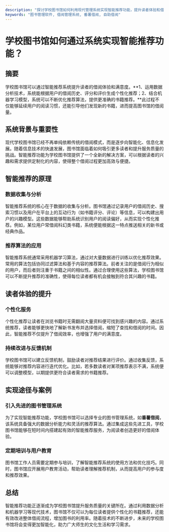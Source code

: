 ```yaml
---
description: "探讨学校图书馆如何利用现代管理系统实现智能推荐功能，提升读者体验和借阅效率。"
keywords: "图书管理软件, 借阅管理系统, 番薯借阅, 自助借阅"
---
```

# 学校图书馆如何通过系统实现智能推荐功能？

## 摘要

学校图书馆可以通过智能推荐系统提升读者的借阅体验和满意度。**1、运用数据分析技术，系统能根据用户的借阅历史、评分和评价生成个性化推荐；2、结合机器学习模型，系统可以不断优化推荐算法，提供更准确的书籍推荐。**此过程不仅能够延续用户的阅读习惯，还能引导他们发现新的书籍，进而提高图书馆的借阅量。

## 系统背景与重要性

现代学校图书馆已经不再单纯依赖传统的借阅模式，而是逐步向智能化、信息化发展。随着信息技术的快速发展，图书馆面临着如何吸引更多读者和提升服务质量的挑战。智能推荐功能为学校图书馆提供了一个全新的解决方案，可以根据读者的兴趣和需求提供定制化的内容，使得整个借阅过程更加高效与便捷。

## 智能推荐的原理

### 数据收集与分析

智能推荐系统的核心在于数据的收集与分析。图书馆通过记录用户的借阅历史、搜索习惯以及用户在平台上的互动行为（如书籍评分、评论）等信息，可以构建出用户的兴趣模型。这些数据能够帮助系统识别用户的阅读偏好，从而实现个性化推荐。例如，某位用户常借阅科幻类书籍，系统便能根据这一特点推送相关的新书或经典作品。

### 推荐算法的应用

智能推荐系统通常采用机器学习算法，通过对大量数据进行训练以优化推荐效果。常用的算法包括协同过滤算法和基于内容的推荐算法。前者关注的是借阅行为相似的用户，而后者则注重于书籍之间的相似性。通过合理使用这些算法，学校图书馆可以不断提升推荐的准确性，使得每位读者都有机会接触到符合其兴趣的书籍。

## 读者体验的提升

### 个性化服务

个性化推荐让读者在浏览书籍时无需翻阅大量资料便可找到感兴趣的内容。通过系统推荐，读者能够更快地了解新书发布并选择借阅，缩短了查找和借阅的时间。因此，智能推荐不仅提升了借阅效率，也增强了用户的满意度。

### 持续改进与反馈机制

学校图书馆可以建立反馈机制，鼓励读者对推荐结果进行评价。通过收集反馈，系统能够对推荐内容进行迭代优化。比如，若多数读者对某项推荐表示不满，系统便可以调整模型，以期提供更符合读者需求的书籍推荐。

## 实现途径与案例

### 引入先进的图书管理系统

为了实现智能推荐功能，学校图书馆可以选择专业的图书管理系统，如**番薯借阅**，该系统具备强大的数据分析能力和灵活的推荐算法。通过集成这些先进工具，学校图书馆能够在短时间内搭建起有效的智能推荐服务，为阅读者创造更好的借阅体验。

### 定期培训与用户教育

图书馆工作人员需要定期参与培训，了解智能推荐系统的使用方法和优化技巧。同时，图书馆应开展用户教育活动，帮助读者理解推荐机制，从而提高用户的参与度和推荐效果。

## 总结

智能推荐功能正逐渐成为学校图书馆提升服务质量的关键所在。通过利用数据分析和机器学习等现代技术，图书馆不仅可以为每位读者提供个性化的书籍推荐，还能有效改进整体借阅流程，增加图书的利用率。随着技术的不断进步，未来的学校图书馆将会变得更加智能化，助力广大师生的文化生活和学习需求。
